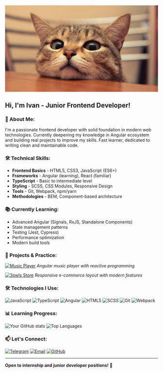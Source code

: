 ![Header](https://github.com/s1ick/s1ick/blob/main/assets/header.jpg?raw=true)

## Hi, I'm Ivan - Junior Frontend Developer!

### **🚀 About Me:**
I'm a passionate frontend developer with solid foundation in modern web technologies. Currently deepening my knowledge in Angular ecosystem and building real projects to improve my skills. Fast learner, dedicated to writing clean and maintainable code.

### **🛠 Technical Skills:**
+ **Frontend Basics** - HTML5, CSS3, JavaScript (ES6+)
+ **Frameworks** - Angular (learning), React (familiar)
+ **TypeScript** - Basic to intermediate level
+ **Styling** - SCSS, CSS Modules, Responsive Design
+ **Tools** - Git, Webpack, npm/yarn
+ **Methodologies** - BEM, Component-based architecture

### **📚 Currently Learning:**
+ Advanced Angular (Signals, RxJS, Standalone Components)
+ State management patterns
+ Testing (Jest, Cypress)
+ Performance optimization
+ Modern build tools

### **💼 Projects & Practice:**
[![Music Player](https://github-readme-stats.vercel.app/api/pin/?username=s1ick&repo=music&theme=dark)](https://github.com/s1ick/music)
*Angular music player with reactive programming*

[![3owls Store](https://github-readme-stats.vercel.app/api/pin/?username=s1ick&repo=3owls&theme=dark)](https://github.com/s1ick/3owls)
*Responsive e-commerce layout with modern features*

### **🛠 Technologies I Use:**
![JavaScript](https://img.shields.io/badge/-JavaScript-002137?style=for-the-badge&logo=javascript)
![TypeScript](https://img.shields.io/badge/-TypeScript-002137?style=for-the-badge&logo=typescript)
![Angular](https://img.shields.io/badge/-Angular-002137?style=for-the-badge&logo=angular)
![HTML5](https://img.shields.io/badge/-HTML5-002137?style=for-the-badge&logo=html5)
![SCSS](https://img.shields.io/badge/-SCSS-002137?style=for-the-badge&logo=sass)
![Git](https://img.shields.io/badge/-Git-002137?style=for-the-badge&logo=git)
![Webpack](https://img.shields.io/badge/-Webpack-002137?style=for-the-badge&logo=webpack)

### **📊 Learning Progress:**
![Your GitHub stats](https://github-readme-stats.vercel.app/api?username=s1ick&show_icons=true&theme=dark&hide_title=true)
![Top Languages](https://github-readme-stats.vercel.app/api/top-langs/?username=s1ick&layout=compact&theme=dark)

### **📫 Let's Connect:**
[![Telegram](https://img.shields.io/badge/-Telegram-002137?style=for-the-badge&logo=telegram)](https://t.me/estheticmadness)
[![Email](https://img.shields.io/badge/-Email-002137?style=for-the-badge&logo=gmail)](mailto:berkut89@list.ru)
[![GitHub](https://img.shields.io/badge/-GitHub-002137?style=for-the-badge&logo=github)](https://github.com/s1ick)

---

**Open to internship and junior developer positions!** 🌟
